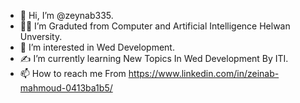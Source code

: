 - 👋 Hi, I’m @zeynab335.
- 👩‍🎓 I’m Graduted from Computer and Artificial Intelligence Helwan Unversity.
- 👀 I’m interested in Wed Development.
- ✍ I’m currently learning New Topics In  Wed Development By ITI.  
- 📫 How to reach me From https://www.linkedin.com/in/zeinab-mahmoud-0413ba1b5/
